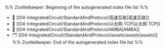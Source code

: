 %% Zoottelkeeper: Beginning of the autogenerated index file list  %%
- 📄 [[04-IntegratedCircuit/StandardAndProtocol/高速互联|高速互联]]
- 📄 [[04-IntegratedCircuit/StandardAndProtocol/以太网 TCP|以太网 TCP]]
- 📄 [[04-IntegratedCircuit/StandardAndProtocol/AMBA|AMBA]]
- 🗂️ [[04-IntegratedCircuit/StandardAndProtocol/assets/assets|assets]]
%% Zoottelkeeper: End of the autogenerated index file list  %%
